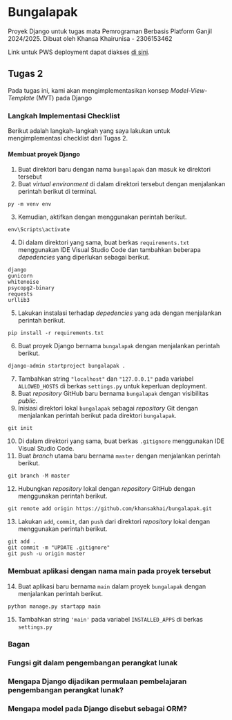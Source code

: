 # Bungalapak
Proyek Django untuk tugas mata Pemrograman Berbasis Platform Ganjil 2024/2025. Dibuat oleh Khansa Khairunisa - 2306153462

Link untuk PWS deployment dapat diakses [di sini](http://khansa-khairunisa31-bungalapak.pbp.cs.ui.ac.id/).

## Tugas 2 
Pada tugas ini, kami akan mengimplementasikan konsep *Model-View-Template* (MVT) pada Django

### Langkah Implementasi Checklist
Berikut adalah langkah-langkah yang saya lakukan untuk mengimplementasi checklist dari Tugas 2.

#### Membuat proyek Django
1. Buat direktori baru dengan nama `bungalapak` dan masuk ke direktori tersebut
2. Buat *virtual environment* di dalam direktori tersebut dengan menjalankan perintah berikut di terminal.
```
py -m venv env
```
3. Kemudian, aktifkan dengan menggunakan perintah berikut.
```
env\Scripts\activate
```
4. Di dalam direktori yang sama, buat berkas `requirements.txt` menggunakan IDE Visual Studio Code dan tambahkan beberapa *depedencies* yang diperlukan sebagai berikut.
```
django
gunicorn
whitenoise
psycopg2-binary
requests
urllib3
```
5. Lakukan instalasi terhadap *depedencies* yang ada dengan menjalankan perintah berikut.
```
pip install -r requirements.txt
```
6. Buat proyek Django bernama `bungalapak` dengan menjalankan perintah berikut.
```
django-admin startproject bungalapak .
```
7. Tambahkan string `"localhost"` dan `"127.0.0.1"` pada variabel `ALLOWED_HOSTS` di berkas `settings.py` untuk keperluan deployment.
8. Buat *repository* GitHub baru bernama `bungalapak` dengan visibilitas *public*. 
9. Inisiasi direktori lokal `bungalapak` sebagai *repository* Git dengan menjalankan perintah berikut pada direktori `bungalapak`.
```
git init
```
10. Di dalam direktori yang sama, buat berkas `.gitignore` menggunakan IDE Visual Studio Code.
11. Buat *branch* utama baru bernama `master` dengan menjalankan perintah berikut.
```
git branch -M master
```
12. Hubungkan *repository* lokal dengan *repository* GitHub dengan menggunakan perintah berikut.
```
git remote add origin https://github.com/khansakhai/bungalapak.git
```
13. Lakukan `add`, `commit`, dan `push` dari direktori *repository* lokal dengan menggunakan perintah berikut.
```
git add .
git commit -m "UPDATE .gitignore"
git push -u origin master
```

### Membuat aplikasi dengan nama main pada proyek tersebut
14. Buat aplikasi baru bernama `main` dalam proyek `bungalapak` dengan menjalankan perintah berikut.
```
python manage.py startapp main
```
15. Tambahkan string `'main'` pada variabel `INSTALLED_APPS` di berkas `settings.py`

### Bagan
### Fungsi git dalam pengembangan perangkat lunak
### Mengapa Django dijadikan permulaan pembelajaran pengembangan perangkat lunak?
### Mengapa model pada Django disebut sebagai ORM?